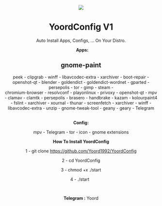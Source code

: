 <center>
<img src="http://s7.picofile.com/file/8378262742/1.png">
<center/>

# YoordConfig V1
Auto Install Apps, Configs, ... On Your Distro.
<p>
  &nbsp;
 <b> Apps: </b>
   
  gnome-paint 
  -
  peek   -
  clipgrab   -
  winff   -
  libavcodec-extra -
  xarchiver -
  boot-repair   -
  openshot-qt  -
  blender   -
  goldendict   -
  goldendict-wordnet    -
  gparted    -
  persepolis   -
  tor    -
  gimp   -
  steam    -  
  chromium-browser   -
  resolvconf    -
  playonlinux   -
  privoxy -
  openshot-qt   -
  mpv    -
  clamav    -
  clamtk    -
  persepolis    -
  brasero   -
  handbrake   -
  kazam   -
  kolourpaint4   -
  fslint    -
  xarchiver    -
  xournal    -
  thunar    -
  screenfetch   -
  xarchiver   -
  winff   -
  libavcodec-extra    -
  unzip    -
  gnome-tweak-tool    -
  geany   -
  geary  -
  Telegram  
    &nbsp;
     <p>
 <b> Config: </b>
       
  mpv -
  Telegram   -
  tor   -
  icon   -
  gnome extensions  
<p>
<b>How To Install YoordConfig</b>

1 - git clone https://github.com/Yoord1992/YoordConfig
<p>
2 - cd YoordConfig
<p>
3 - chmod +x ./start
<p>
4 - ./start
&nbsp;
  <p>
    <p>
&nbsp;
&nbsp;
<p>
<b>Telegram :</b> Yoord
<p>
